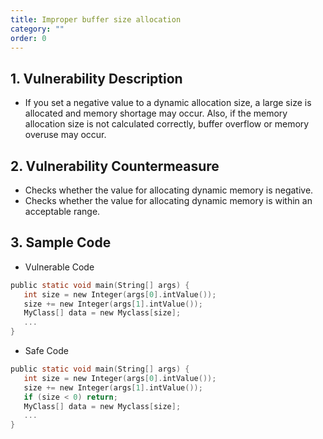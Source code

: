 ```yaml
---
title: Improper buffer size allocation
category: ""
order: 0
---
```


## 1. Vulnerability Description
* If you set a negative value to a dynamic allocation size, a large size is allocated and memory shortage may occur.
Also, if the memory allocation size is not calculated correctly, buffer overflow or memory overuse may occur.

## 2. Vulnerability Countermeasure
* Checks whether the value for allocating dynamic memory is negative.
* Checks whether the value for allocating dynamic memory is within an acceptable range.


## 3. Sample Code
* Vulnerable Code

```c
public static void main(String[] args) {
   int size = new Integer(args[0].intValue());
   size += new Integer(args[1].intValue());
   MyClass[] data = new Myclass[size];
   ...
}
```

* Safe Code

```c
public static void main(String[] args) {
   int size = new Integer(args[0].intValue());
   size += new Integer(args[1].intValue());
   if (size < 0) return;
   MyClass[] data = new Myclass[size];
   ...
}
```